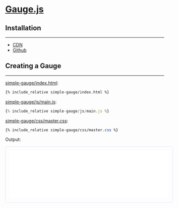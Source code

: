 # [Gauge.js](http://bernii.github.io/gauge.js/)

## Installation
---

* [CDN](https://cdnjs.com/libraries/gauge.js)
* [Github](http://bernii.github.io/gauge.js/dist/gauge.min.js)

## Creating a Gauge
---

[simple-gauge/index.html](simple-gauge/index.html):
```html
{% include_relative simple-gauge/index.html %}
```

[simple-gauge/js/main.js](simple-gauge/js/main.js):
```js
{% include_relative simple-gauge/js/main.js %}
```

[simple-gauge/css/master.css](simple-gauge/css/master.css):
```css
{% include_relative simple-gauge/css/master.css %}
```

Output:

<iframe style="border-radius: 0.3rem; border: solid 1px #dce6f0; padding: 0.8rem; width: 100%" src="simple-gauge/index.html"></iframe>
